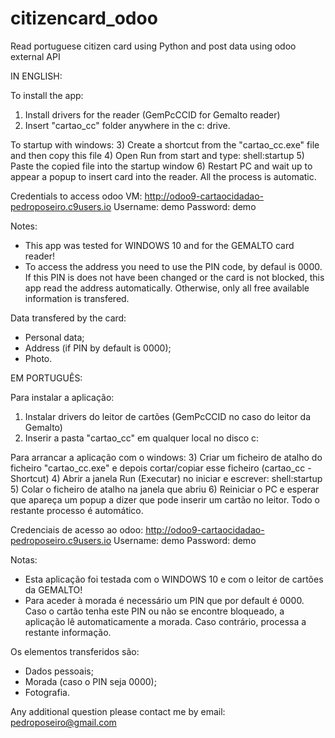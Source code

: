 # citizencard_odoo
Read portuguese citizen card using Python and post data using odoo external API

IN ENGLISH:

To install the app:
1) Install drivers for the reader (GemPcCCID for Gemalto reader)
2) Insert "cartao_cc" folder anywhere in the c: drive.

To startup with windows:
3) Create a shortcut from the "cartao_cc.exe" file and then copy this file
4) Open Run from start and type: shell:startup
5) Paste the copied file into the startup window
6) Restart PC and wait up to appear a popup to insert card into the reader. All the process is automatic.

Credentials to access odoo VM:
http://odoo9-cartaocidadao-pedroposeiro.c9users.io
Username: demo
Password: demo

Notes:
- This app was tested for WINDOWS 10 and for the GEMALTO card reader!
- To access the address you need to use the PIN code, by defaul is 0000. If this PIN is does not have been changed or the card is not blocked, this app read the address automatically. Otherwise, only all free available information is transfered.

Data transfered by the card:
- Personal data;
- Address (if PIN by default is 0000);
- Photo.


EM PORTUGUÊS:

Para instalar a aplicação:
1) Instalar drivers do leitor de cartões (GemPcCCID no caso do leitor da Gemalto)
2) Inserir a pasta "cartao_cc" em qualquer local no disco c:

Para arrancar a aplicação com o windows:
3) Criar um ficheiro de atalho do ficheiro "cartao_cc.exe" e depois cortar/copiar esse ficheiro (cartao_cc - Shortcut)
4) Abrir a janela Run (Executar) no iniciar e escrever: shell:startup
5) Colar o ficheiro de atalho na janela que abriu
6) Reiniciar o PC e esperar que apareça um popup a dizer que pode inserir um cartão no leitor. Todo o restante processo é automático.

Credenciais de acesso ao odoo:
http://odoo9-cartaocidadao-pedroposeiro.c9users.io
Username: demo
Password: demo

Notas:
- Esta aplicação foi testada com o WINDOWS 10 e com o leitor de cartões da GEMALTO!
- Para aceder à morada é necessário um PIN que por default é 0000. Caso o cartão tenha este PIN ou não se encontre bloqueado, a aplicação lê automaticamente a morada. Caso contrário, processa a restante informação.

Os elementos transferidos são:
- Dados pessoais;
- Morada (caso o PIN seja 0000);
- Fotografia.

Any additional question please contact me by email: pedroposeiro@gmail.com
